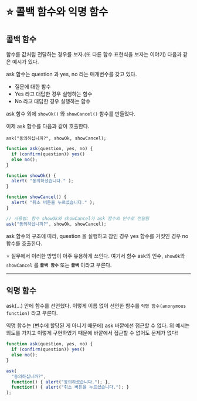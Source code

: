 # ⭐️ 콜백 함수와 익명 함수

## 콜백 함수
함수를 값처럼 전달하는 경우를 보자.(또 다른 함수 표현식을 보자는 이야기) 다음과 같은 예시가 있다.

ask 함수는 question 과 yes, no 라는 매개변수를 갖고 있다.

* 질문에 대한 함수
* Yes 라고 대답한 경우 실행하는 함수
* No 라고 대답한 경우 실행하는 함수

ask 함수 외에 `showOk()` 와 `showCancel()` 함수를 만들었다.

이제 ask 함수를 다음과 같이 호출한다.

`ask("동의하십니까?", showOk, showCancel);` 


```js
function ask(question, yes, no) {
  if (confirm(question)) yes()
  else no();
}

function showOk() {
  alert( "동의하셨습니다." );
}

function showCancel() {
  alert( "취소 버튼을 누르셨습니다." );
}

// 사용법: 함수 showOk와 showCancel가 ask 함수의 인수로 전달됨
ask("동의하십니까?", showOk, showCancel);
```

ask 함수의 구조에 따라, question 을 실행하고 참인 경우 yes 함수를 거짓인 경우 no 함수를 호출한다.

⭐️ 실무에서 이러한 방법이 아주 유용하게 쓰인다. 여기서 함수 ask의 인수, `showOk`와 `showCancel` 를 **`콜백 함수`** 또는 **`콜백`** 이라고 부른다.

---

## 익명 함수

ask(...) 안에 함수를 선언했다. 이렇게 이름 없이 선언한 함수를 `익명 함수(anonymous function)` 라고 부른다.

익명 함수는 (변수에 할당된 게 아니기 때문에) ask 바깥에선 접근할 수 없다. 위 예시는 의도를 가지고 이렇게 구현하였기 때문에 바깥에서 접근할 수 없어도 문제가 없다!

```js
function ask(question, yes, no) {
  if (confirm(question)) yes()
  else no();
}

ask(
  "동의하십니까?",
  function() { alert("동의하셨습니다."); },
  function() { alert("취소 버튼을 누르셨습니다."); }
);
```

